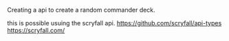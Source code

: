 Creating a api to create a random commander deck.

this is possible usuing the scryfall api.
https://github.com/scryfall/api-types
https://scryfall.com/
